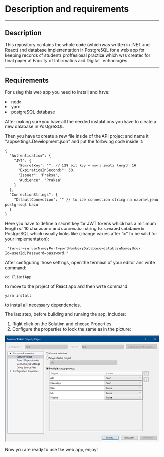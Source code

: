 # Description and requirements
---
## Description
This repository contains the whole code (which was written in .NET and React) and database implementation in PostgreSQL for a web app for keeping records of students proffesional practice which was created for final paper at Faculty of Informatics and Digital Technologies.

---

## Requirements

For using this web app you need to install and have:
<li> node
<li> yarn
<li> postgreSQL database

After making sure you have all the needed instalations you have to create a new database in PostgreSQL.

Then you have to create a new file inside of the API project and name it "appsettings.Development.json" and put the following code inside it:
```
{
  "Authentication": {
    "JWT": {
      "SecretKey": "", // 128 bit key = mora imati length 16
      "ExpirationInSeconds": 30,
      "Issuer": "Praksa",
      "Audience": "Praksa"
    }
  },
  "ConnectionStrings": {
    "DefaultConnection": "" // tu ide connection string na napravljenu postgresql bazu
  }
}
```

Here you have to define a secret key for JWT tokens which has a minimum length of 16 characters and connection string for created database in PostgreSQL which usually looks like (change values after "=" to be valid for your implementation):
```
 "Server=serverName;Port=portNumber;Database=databaseName;User Id=userId;Password=password;"
```

After configuring those settings, open the terminal of your editor and write command:
```
cd ClientApp
```
to move to the project of React app and then write command:
```
yarn install
```
to install all necessary dependencies.

The last step, before building and running the app, includes:
1. Right click on the Solution and choose Properties
2. Configure the properties to look the same as in the picture:

![Properties Image](Properties.png)

Now you are ready to use the web app, enjoy!
